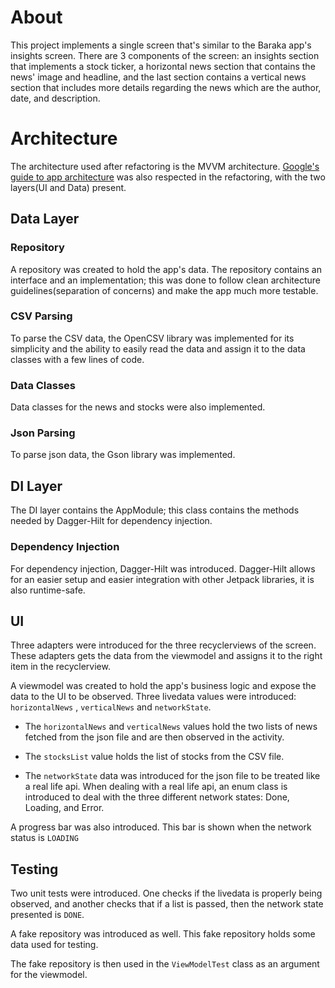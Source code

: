 # About
This project implements a single screen that's similar to the Baraka app's insights screen. There are 3 components of the screen: an insights section that implements a stock ticker, a horizontal news section that contains the news' image and headline, and the last section contains a vertical news section that includes more details regarding the news which are the author, date, and description.

# Architecture

The architecture used after refactoring is the MVVM architecture. [Google's guide to app architecture](https://developer.android.com/topic/architecture) was also respected in the refactoring, with the two layers(UI and Data) present.

## Data Layer

### Repository
A repository was created to hold the app's data. The repository contains an interface and an implementation; this was done to follow clean architecture guidelines(separation of concerns) and make the app much more testable.

### CSV Parsing

To parse the CSV data, the OpenCSV library was implemented for its simplicity and the ability to easily read the data and assign it to the data classes with a few lines of code.

### Data Classes

Data classes for the news and stocks were also implemented.

### Json Parsing

To parse json data, the Gson library was implemented.

## DI Layer

The DI layer contains the AppModule; this class contains the methods needed by Dagger-Hilt for dependency injection.

### Dependency Injection

For dependency injection, Dagger-Hilt was introduced. Dagger-Hilt allows for an easier setup and easier integration with other Jetpack libraries, it is also runtime-safe.


## UI

Three adapters were introduced for the three recyclerviews of the screen. These adapters gets the data from the viewmodel and assigns it to the right item in the recyclerview.

A viewmodel was created to hold the app's business logic and expose the data to the UI to be observed. Three livedata values were introduced: `horizontalNews` , `verticalNews` and `networkState`.

* The `horizontalNews` and `verticalNews` values hold the two lists of news fetched from the json file and are then observed in the activity.

* The `stocksList` value holds the list of stocks from the CSV file.

* The `networkState` data was introduced for the json file to be treated like a real life api. When dealing with a real life api, an enum class is introduced to deal with the three different network states: Done, Loading, and Error.

A progress bar was also introduced. This bar is shown when the network status is `LOADING`

## Testing

Two unit tests were introduced. One checks if the livedata is properly being observed, and another checks that if a list is passed, then the network state presented is `DONE`.

A fake repository was introduced as well. This fake repository holds some data used for testing.

The fake repository is then used in the `ViewModelTest` class as an argument for the viewmodel.




